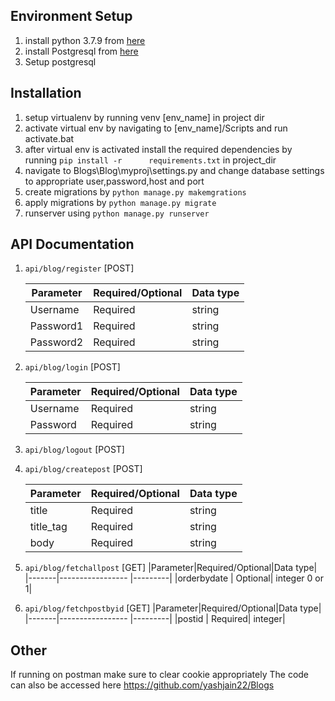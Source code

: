## Environment Setup

1. install python 3.7.9 from [here](https://www.python.org/downloads/)
2. install Postgresql from [here](https://www.postgresql.org/download/)
3. Setup postgresql


## Installation

1. setup virtualenv by running venv [env_name] in project dir
2. activate virtual env by navigating to [env_name]/Scripts and run activate.bat
3. after virtual env is activated install the required dependencies by running `pip install -r      requirements.txt` in project_dir
4. navigate to Blogs\Blog\myproj\settings.py and change database settings to appropriate user,password,host and port
5. create migrations by `python manage.py makemgrations`
6. apply migrations by `python manage.py migrate`
7. runserver using `python manage.py runserver`


## API Documentation

1. `api/blog/register` [POST]
    
    |Parameter|Required/Optional|Data type|
    |-------|----------------- |---------|
    |Username|         Required|   string|
    |Password1|        Required|   string|
    |Password2|        Required|   string|

2. `api/blog/login` [POST]
    
    |Parameter|Required/Optional|Data type|
    |-------|----------------- |---------|
    |Username|         Required|   string|
    |Password|         Required|   string|


3. `api/blog/logout` [POST]


4. `api/blog/createpost` [POST]

    |Parameter|Required/Optional|Data type|
    |-------|----------------- |---------|
    |title  |          Required|   string|
    |title_tag|        Required|   string|
    |body|             Required|   string|

5. `api/blog/fetchallpost` [GET]
    |Parameter|Required/Optional|Data type|
    |-------|----------------- |---------|
    |orderbydate  |          Optional|   integer 0 or 1|

6. `api/blog/fetchpostbyid` [GET]
    |Parameter|Required/Optional|Data type|
    |-------|----------------- |---------|
    |postid  |          Required|   integer|


## Other

If running on postman make sure to clear cookie appropriately
The code can also be accessed here https://github.com/yashjain22/Blogs
